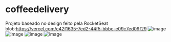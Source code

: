 # coffeedelivery
Projeto baseado no design feito pela RocketSeat
blob:https://vercel.com/c42f1635-7ed2-44f5-bbbc-e09c7ed09f29
![image](https://user-images.githubusercontent.com/125518719/221905565-30fec0ed-11c9-4105-84ad-d73097177dbf.png)
![image](https://user-images.githubusercontent.com/125518719/221905696-dbd4829d-6d80-42a2-a9ae-c84988c704e4.png)
![image](https://user-images.githubusercontent.com/125518719/221905921-83092db0-4b3d-4789-ad9a-737f141f1842.png)
![image](https://user-images.githubusercontent.com/125518719/221906058-e1ad831a-56ef-4e22-9b52-38b738d75019.png)
